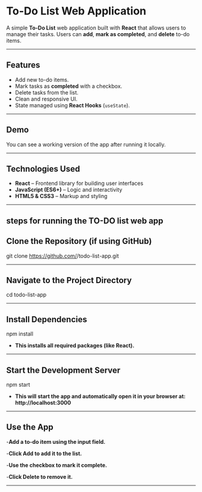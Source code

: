 # To-Do List Web Application

A simple **To-Do List** web application built with **React** that allows users to manage their tasks. Users can **add**, **mark as completed**, and **delete** to-do items.

---

## Features

- Add new to-do items.
- Mark tasks as **completed** with a checkbox.
- Delete tasks from the list.
- Clean and responsive UI.
- State managed using **React Hooks** (`useState`).

---

## Demo

You can see a working version of the app after running it locally.  

---

## Technologies Used

- **React** – Frontend library for building user interfaces
- **JavaScript (ES6+)** – Logic and interactivity
- **HTML5 & CSS3** – Markup and styling

---
## steps for running the TO-DO list web app
## Clone the Repository (if using GitHub)

git clone https://github.com/<your-username>/todo-list-app.git

---
## Navigate to the Project Directory

cd todo-list-app

---
## Install Dependencies

npm install

- **This installs all required packages (like React).**

---


## Start the Development Server

npm start

- **This will start the app and automatically open it in your browser at:
http://localhost:3000**

---
## Use the App
-**Add a to-do item using the input field.**

-**Click Add to add it to the list.**

-**Use the checkbox to mark it complete.**

-**Click Delete to remove it.**

---

